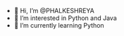 - 👋 Hi, I’m @PHALKESHREYA
- 👀 I’m interested in Python  and Java
- 🌱 I’m currently learning Python


<!---
PHALKESHREYA/PHALKESHREYA is a ✨ special ✨ repository because its `README.md` (this file) appears on your GitHub profile.
You can click the Preview link to take a look at your changes.
--->
